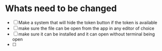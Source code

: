 # Whats need to be changed

- [ ] Make a system that will hide the token button if the token is available
- [ ] make sure the file can be open from the app in any editor of choice
- [ ] make sure it can be installed and it can open without terminal being open
- [ ]
